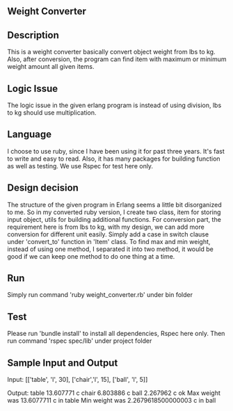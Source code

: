 Weight Converter
-----

Description
-----
This is a weight converter basically convert object weight from lbs to kg. Also, after conversion,
the program can find item with maximum or minimum weight amount all given items.

Logic Issue
-----
The logic issue in the given erlang program is instead of using division, lbs to kg should use
multiplication.

Language
-----
I choose to use ruby, since I have been using it for past three years. It's fast to write and easy to read. 
Also, it has many packages for building function as well as testing. We use Rspec for test here only.

Design decision
-----
The structure of the given program in Erlang seems a little bit disorganized to me. So in my converted
ruby version, I create two class, item for storing input object, utils for building additional functions.
For conversion part, the requirement here is from lbs to kg, with my design, we can add more conversion
for different unit easily. Simply add a case in switch clause under 'convert_to' function in 'Item'
class. To find max and min weight, instead of using one method, I separated it into two method, it would
be good if we can keep one method to do one thing at a time.

Run
-----
Simply run command
'ruby weight_converter.rb'
under bin folder

Test
-----
Please run 'bundle install' to install all dependencies, Rspec here only.
Then run command
'rspec spec/lib'
under project folder

Sample Input and Output
-----
Input:
[['table', 'l', 30], ['chair','l', 15], ['ball', 'l', 5]]

Output:
table           13.607771 c
chair           6.803886 c
ball            2.267962 c
ok
Max weight was 13.6077711 c in table
Min weight was 2.2679618500000003 c in ball
